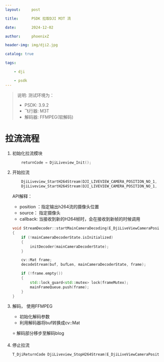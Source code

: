 ```yaml
---
layout:     post

title:      PSDK 拉取DJI M3T 流

date:       2024-12-02

author:     phoenixZ

header-img: img/dji2.jpg

catalog: true

tags:

    - dji

    - psdk
---
```

> 说明: 测试环境为：
>
> * PSDK: 3.9.2
> * 飞行器: M3T
> * 解码器: FFMPEG(软解码)

# 拉流流程

1. 初始化拉流模块

   ```cpp
       returnCode = DjiLiveview_Init();
   ```
2. 开始拉流

   ```cpp
       DjiLiveview_StartH264Stream(DJI_LIVEVIEW_CAMERA_POSITION_NO_1, DJI_LIVEVIEW_CAMERA_SOURCE_M3T_IR, &StreamDecoder::startIrCameraDecoding);
       DjiLiveview_StartH264Stream(DJI_LIVEVIEW_CAMERA_POSITION_NO_1, DJI_LIVEVIEW_CAMERA_SOURCE_DEFAULT, &StreamDecoder::startMainCameraDecoding);

   ```
   API解释：

   - position ：指定输出h264流的摄像头位置
   - source： 指定摄像头
   - callback: 当接收到新的H264帧时，会在接收到新帧的时候调用

   ```cpp
   void StreamDecoder::startMainCameraDecoding(E_DjiLiveViewCameraPosition position, const uint8_t* buf, uint32_t bufLen)
   {
       if (!mainCameraDecoderState.isInitialized)
       {
           initDecoder(mainCameraDecoderState);
       }

       cv::Mat frame;
       decodeStream(buf, bufLen, mainCameraDecoderState, frame);

       if (!frame.empty())
       {
           std::lock_guard<std::mutex> lock(frameMutex);
           mainFrameQueue.push(frame);
       }
   }
   ```
3. 解码， 使用FFMPEG

   - 初始化解码参数
   - 利用解码器将buf转换成cv::Mat

   ⭐️ 解码部分移步至解码blog
4. 停止拉流

   ```cpp
   T_DjiReturnCode DjiLiveview_StopH264Stream(E_DjiLiveViewCameraPosition position, E_DjiLiveViewCameraSource source);
   ```
